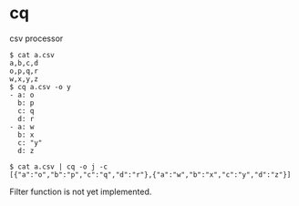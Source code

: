 # cq

csv processor

```
$ cat a.csv
a,b,c,d
o,p,q,r
w,x,y,z
$ cq a.csv -o y
- a: o
  b: p
  c: q
  d: r
- a: w
  b: x
  c: "y"
  d: z

$ cat a.csv | cq -o j -c
[{"a":"o","b":"p","c":"q","d":"r"},{"a":"w","b":"x","c":"y","d":"z"}]
```

Filter function is not yet implemented.
